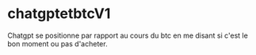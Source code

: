 # chatgptetbtcV1
Chatgpt se positionne par rapport au cours du btc en me disant si c'est le bon moment ou pas d'acheter.
